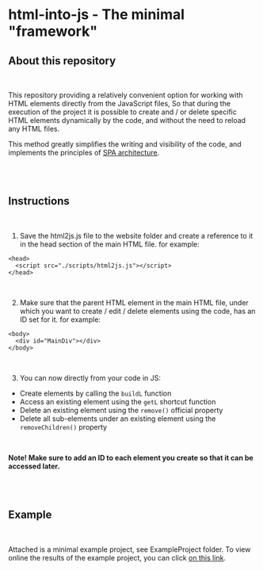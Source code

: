 # html-into-js - The minimal "framework"

## About this repository

<br/>

This repository providing a relatively convenient option for working with HTML elements directly from the JavaScript files,
So that during the execution of the project it is possible to create and / or delete specific HTML elements dynamically by the code, and without the need to reload any HTML files.

This method greatly simplifies the writing and visibility of the code, and implements the principles of [SPA architecture](https://en.wikipedia.org/wiki/Single-page_application).

<br/><br/>

## Instructions

<br/>

1. Save the html2js.js file to the website folder and create a reference to it in the head section of the main HTML file. for example:
```
<head>
  <script src="./scripts/html2js.js"></script>
</head>
```
<br/>

2. Make sure that the parent HTML element in the main HTML file, under which you want to create / edit / delete elements using the code, has an ID set for it. for example:
```
<body>
  <div id="MainDiv"></div>
</body>
```
<br/>

3. You can now directly from your code in JS:
  * Create elements by calling the `buildL` function
  * Access an existing element using the `getL` shortcut function
  * Delete an existing element using the `remove()` official property
  * Delete all sub-elements under an existing element using the `removeChildren()` property

<br/>

**Note! Make sure to add an ID to each element you create so that it can be accessed later.**

<br/><br/>

## Example

<br/>

Attached is a minimal example project, see ExampleProject folder.
To view online the results of the example project, you can click [on this link](https://htmlpreview.github.io/?https://github.com/Arye-H/html-into-js/blob/main/ExampleProject/index.html).
